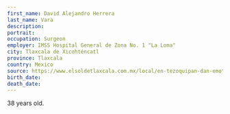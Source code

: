 ```yaml
---
first_name: David Alejandro Herrera
last_name: Vara
description: 
portrait: 
occupation: Surgeon
employer: IMSS Hospital General de Zona No. 1 "La Loma"
city: Tlaxcala de Xicohténcatl
province: Tlaxcala
country: Mexico
source: https://www.elsoldetlaxcala.com.mx/local/en-tezoquipan-dan-emotivo-adios-a-medico-especialista-hermano-de-alcalde-de-nopalucan-5192505.html
birth_date: 
death_date: 
---
```


38 years old.